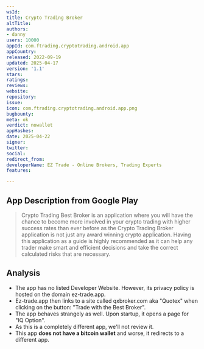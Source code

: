 ```yaml
---
wsId: 
title: Crypto Trading Broker
altTitle: 
authors:
- danny
users: 10000
appId: com.ftrading.cryptotrading.android.app
appCountry: 
released: 2022-09-19
updated: 2025-04-17
version: '1.1'
stars: 
ratings: 
reviews: 
website: 
repository: 
issue: 
icon: com.ftrading.cryptotrading.android.app.png
bugbounty: 
meta: ok
verdict: nowallet
appHashes: 
date: 2025-04-22
signer: 
twitter: 
social: 
redirect_from: 
developerName: EZ Trade - Online Brokers, Trading Experts
features: 

---
```


## App Description from Google Play

> Crypto Trading Best Broker is an application where you will have the chance to become more involved in your crypto trading with higher success rates than ever before as the Crypto Trading Broker application is not just any award winning crypto application. Having this application as a guide is highly recommended as it can help any trader make smart and efficient decisions and take the correct calculated risks that are necessary.

## Analysis

- The app has no listed Developer Website. However, its privacy policy is hosted on the domain ez-trade.app.
- Ez-trade.app then links to a site called qxbroker.com aka "Quotex" when clicking on the button: "Trade with the Best Broker".
- The app behaves strangely as well. Upon startup, it opens a page for "IQ Option".  
- As this is a completely different app, we'll not review it.
- This app **does not have a bitcoin wallet** and worse, it redirects to a different app.

